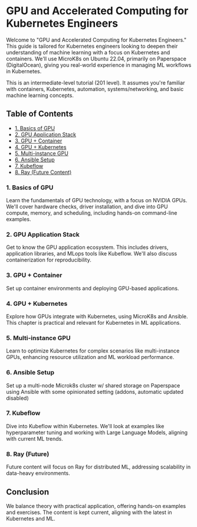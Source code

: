 # GPU and Accelerated Computing for Kubernetes Engineers

Welcome to "GPU and Accelerated Computing for Kubernetes Engineers." This guide is tailored for Kubernetes engineers looking to deepen their understanding of machine learning with a focus on Kubernetes and containers. We'll use MicroK8s on Ubuntu 22.04, primarily on Paperspace (DigitalOcean), giving you real-world experience in managing ML workflows in Kubernetes.

This is an intermediate-level tutorial (201 level). It assumes you're familiar with containers, Kubernetes, automation, systems/networking, and basic machine learning concepts.

## Table of Contents
- [1. Basics of GPU](#1-basics-of-gpu)
- [2. GPU Application Stack](#2-gpu-application-stack)
- [3. GPU + Container](#3-gpu--container)
- [4. GPU + Kubernetes](#4-gpu--kubernetes)
- [5. Multi-instance GPU](#5-multi-instance-gpu)
- [6. Ansible Setup](#6-ansible-setup)
- [7. Kubeflow](#7-kubeflow)
- [8. Ray (Future Content)](#8-ray-future)

### 1. Basics of GPU
Learn the fundamentals of GPU technology, with a focus on NVIDIA GPUs. We'll cover hardware checks, driver installation, and dive into GPU compute, memory, and scheduling, including hands-on command-line examples.

### 2. GPU Application Stack
Get to know the GPU application ecosystem. This includes drivers, application libraries, and MLops tools like Kubeflow. We'll also discuss containerization for reproducibility.

### 3. GPU + Container
Set up container environments and deploying GPU-based applications.

### 4. GPU + Kubernetes
Explore how GPUs integrate with Kubernetes, using MicroK8s and Ansible. This chapter is practical and relevant for Kubernetes in ML applications.

### 5. Multi-instance GPU
Learn to optimize Kubernetes for complex scenarios like multi-instance GPUs, enhancing resource utilization and ML workload performance.

### 6. Ansible Setup
Set up a multi-node Microk8s cluster w/ shared storage on Paperspace using Ansible with some opinionated setting (addons, automatic updated disabled)

### 7. Kubeflow
Dive into Kubeflow within Kubernetes. We'll look at examples like hyperparameter tuning and working with Large Language Models, aligning with current ML trends.

### 8. Ray (Future)
Future content will focus on Ray for distributed ML, addressing scalability in data-heavy environments.

## Conclusion
We balance theory with practical application, offering hands-on examples and exercises. The content is kept current, aligning with the latest in Kubernetes and ML.
